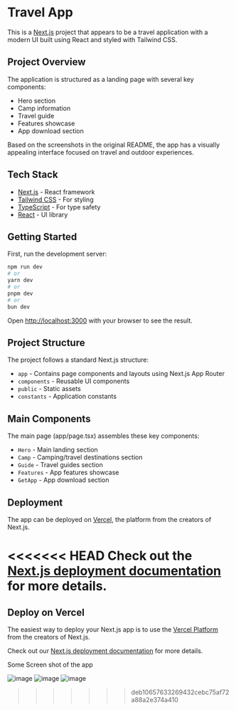 # Travel App

This is a [Next.js](https://nextjs.org) project that appears to be a travel application with a modern UI built using React and styled with Tailwind CSS.

## Project Overview

The application is structured as a landing page with several key components:
- Hero section
- Camp information
- Travel guide
- Features showcase
- App download section

Based on the screenshots in the original README, the app has a visually appealing interface focused on travel and outdoor experiences.

## Tech Stack

- [Next.js](https://nextjs.org) - React framework
- [Tailwind CSS](https://tailwindcss.com) - For styling
- [TypeScript](https://www.typescriptlang.org/) - For type safety
- [React](https://reactjs.org/) - UI library

## Getting Started

First, run the development server:

```bash
npm run dev
# or
yarn dev
# or
pnpm dev
# or
bun dev
```

Open [http://localhost:3000](http://localhost:3000) with your browser to see the result.

## Project Structure

The project follows a standard Next.js structure:
- `app` - Contains page components and layouts using Next.js App Router
- `components` - Reusable UI components
- `public` - Static assets
- `constants` - Application constants

## Main Components

The main page (app/page.tsx) assembles these key components:
- `Hero` - Main landing section
- `Camp` - Camping/travel destinations section
- `Guide` - Travel guides section
- `Features` - App features showcase
- `GetApp` - App download section

## Deployment

The app can be deployed on [Vercel](https://vercel.com/new?utm_medium=default-template&filter=next.js&utm_source=create-next-app&utm_campaign=create-next-app-readme), the platform from the creators of Next.js.

<<<<<<< HEAD
Check out the [Next.js deployment documentation](https://nextjs.org/docs/app/building-your-application/deploying) for more details.
=======
## Deploy on Vercel

The easiest way to deploy your Next.js app is to use the [Vercel Platform](https://vercel.com/new?utm_medium=default-template&filter=next.js&utm_source=create-next-app&utm_campaign=create-next-app-readme) from the creators of Next.js.

Check out our [Next.js deployment documentation](https://nextjs.org/docs/app/building-your-application/deploying) for more details.

Some Screen shot of the app

![image](https://github.com/user-attachments/assets/9e26a69a-af5d-4f64-8ca8-2a7a2dd8de63)
![image](https://github.com/user-attachments/assets/ae478d45-5ceb-449e-8ce1-6e6e93db0ed2)
![image](https://github.com/user-attachments/assets/70e28de0-b91e-45a9-b41b-a213b56f29f1)

>>>>>>> deb10657633269432cebc75af72a88a2e374a410
